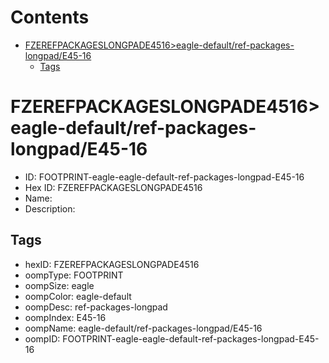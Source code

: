 



Contents
========

* [FZEREFPACKAGESLONGPADE4516>eagle-default/ref-packages-longpad/E45-16](#fzerefpackageslongpade4516eagle-defaultref-packages-longpade45-16)
	* [Tags](#tags)

# FZEREFPACKAGESLONGPADE4516>eagle-default/ref-packages-longpad/E45-16

- ID: FOOTPRINT-eagle-eagle-default-ref-packages-longpad-E45-16
- Hex ID: FZEREFPACKAGESLONGPADE4516
- Name: 
- Description: 

## Tags

- hexID: FZEREFPACKAGESLONGPADE4516
- oompType: FOOTPRINT
- oompSize: eagle
- oompColor: eagle-default
- oompDesc: ref-packages-longpad
- oompIndex: E45-16
- oompName: eagle-default/ref-packages-longpad/E45-16
- oompID: FOOTPRINT-eagle-eagle-default-ref-packages-longpad-E45-16
